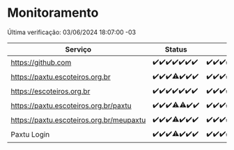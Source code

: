 # Monitoramento

Última verificação: 03/06/2024 18:07:00 -03

|Serviço|Status|Últimas 24h|
|---|---|---|
|https://github.com|<span title="2024-05-27: OK=24">✔️</span><span title="2024-05-28: OK=24">✔️</span><span title="2024-05-29: OK=24">✔️</span><span title="2024-05-30: OK=24">✔️</span><span title="2024-05-31: OK=24">✔️</span><span title="2024-06-01: OK=24">✔️</span><span title="2024-06-02: OK=22">✔️</span>|<span title="02/06/2024 19:05:00 -03 : 200">✔️</span><span title="02/06/2024 20:06:00 -03 : 200">✔️</span><span title="02/06/2024 21:33:00 -03 : 200">✔️</span><span title="02/06/2024 22:53:00 -03 : 200">✔️</span><span title="02/06/2024 23:25:00 -03 : 200">✔️</span><span title="03/06/2024 00:08:00 -03 : 200">✔️</span><span title="03/06/2024 01:11:00 -03 : 200">✔️</span><span title="03/06/2024 02:08:00 -03 : 200">✔️</span><span title="03/06/2024 03:10:00 -03 : 200">✔️</span><span title="03/06/2024 04:07:00 -03 : 200">✔️</span><span title="03/06/2024 05:10:00 -03 : 200">✔️</span><span title="03/06/2024 06:07:00 -03 : 200">✔️</span><span title="03/06/2024 07:09:00 -03 : 200">✔️</span><span title="03/06/2024 08:05:00 -03 : 200">✔️</span><span title="03/06/2024 09:13:00 -03 : 200">✔️</span><span title="03/06/2024 10:09:00 -03 : 200">✔️</span><span title="03/06/2024 11:07:00 -03 : 200">✔️</span><span title="03/06/2024 12:07:00 -03 : 200">✔️</span><span title="03/06/2024 13:09:00 -03 : 200">✔️</span><span title="03/06/2024 14:06:00 -03 : 200">✔️</span><span title="03/06/2024 15:09:00 -03 : 200">✔️</span><span title="03/06/2024 16:06:00 -03 : 200">✔️</span><span title="03/06/2024 17:07:00 -03 : 200">✔️</span><span title="03/06/2024 18:07:00 -03 : 200">✔️</span>|
|https://paxtu.escoteiros.org.br|<span title="2024-05-27: OK=24">✔️</span><span title="2024-05-28: OK=24">✔️</span><span title="2024-05-29: OK=24">✔️</span><span title="2024-05-30: OK=22, Falhas=2">⚠️</span><span title="2024-05-31: OK=24">✔️</span><span title="2024-06-01: OK=24">✔️</span><span title="2024-06-02: OK=22">✔️</span>|<span title="02/06/2024 19:05:00 -03 : 200">✔️</span><span title="02/06/2024 20:06:00 -03 : 200">✔️</span><span title="02/06/2024 21:33:00 -03 : 200">✔️</span><span title="02/06/2024 22:53:00 -03 : 200">✔️</span><span title="02/06/2024 23:25:00 -03 : 200">✔️</span><span title="03/06/2024 00:08:00 -03 : 200">✔️</span><span title="03/06/2024 01:11:00 -03 : 200">✔️</span><span title="03/06/2024 02:08:00 -03 : 200">✔️</span><span title="03/06/2024 03:10:00 -03 : 200">✔️</span><span title="03/06/2024 04:07:00 -03 : 200">✔️</span><span title="03/06/2024 05:10:00 -03 : 200">✔️</span><span title="03/06/2024 06:07:00 -03 : 200">✔️</span><span title="03/06/2024 07:09:00 -03 : 200">✔️</span><span title="03/06/2024 08:05:00 -03 : 200">✔️</span><span title="03/06/2024 09:13:00 -03 : 200">✔️</span><span title="03/06/2024 10:09:00 -03 : 200">✔️</span><span title="03/06/2024 11:07:00 -03 : 200">✔️</span><span title="03/06/2024 12:07:00 -03 : 200">✔️</span><span title="03/06/2024 13:09:00 -03 : 200">✔️</span><span title="03/06/2024 14:06:00 -03 : 200">✔️</span><span title="03/06/2024 15:09:00 -03 : 200">✔️</span><span title="03/06/2024 16:06:00 -03 : 200">✔️</span><span title="03/06/2024 17:07:00 -03 : 200">✔️</span><span title="03/06/2024 18:07:00 -03 : 200">✔️</span>|
|https://escoteiros.org.br|<span title="2024-05-27: OK=24">✔️</span><span title="2024-05-28: OK=24">✔️</span><span title="2024-05-29: OK=24">✔️</span><span title="2024-05-30: OK=24">✔️</span><span title="2024-05-31: OK=24">✔️</span><span title="2024-06-01: OK=24">✔️</span><span title="2024-06-02: OK=22">✔️</span>|<span title="02/06/2024 19:05:00 -03 : 200">✔️</span><span title="02/06/2024 20:06:00 -03 : 200">✔️</span><span title="02/06/2024 21:33:00 -03 : 200">✔️</span><span title="02/06/2024 22:53:00 -03 : 200">✔️</span><span title="02/06/2024 23:25:00 -03 : 200">✔️</span><span title="03/06/2024 00:08:00 -03 : 200">✔️</span><span title="03/06/2024 01:11:00 -03 : 200">✔️</span><span title="03/06/2024 02:08:00 -03 : 200">✔️</span><span title="03/06/2024 03:10:00 -03 : 200">✔️</span><span title="03/06/2024 04:07:00 -03 : 200">✔️</span><span title="03/06/2024 05:10:00 -03 : 200">✔️</span><span title="03/06/2024 06:07:00 -03 : 200">✔️</span><span title="03/06/2024 07:09:00 -03 : 200">✔️</span><span title="03/06/2024 08:05:00 -03 : 200">✔️</span><span title="03/06/2024 09:13:00 -03 : 200">✔️</span><span title="03/06/2024 10:09:00 -03 : 200">✔️</span><span title="03/06/2024 11:07:00 -03 : 200">✔️</span><span title="03/06/2024 12:07:00 -03 : 200">✔️</span><span title="03/06/2024 13:09:00 -03 : 200">✔️</span><span title="03/06/2024 14:06:00 -03 : 200">✔️</span><span title="03/06/2024 15:09:00 -03 : 200">✔️</span><span title="03/06/2024 16:06:00 -03 : 200">✔️</span><span title="03/06/2024 17:07:00 -03 : 200">✔️</span><span title="03/06/2024 18:07:00 -03 : 200">✔️</span>|
|https://paxtu.escoteiros.org.br/paxtu|<span title="2024-05-27: OK=24">✔️</span><span title="2024-05-28: OK=24">✔️</span><span title="2024-05-29: OK=24">✔️</span><span title="2024-05-30: OK=22, Falhas=2">⚠️</span><span title="2024-05-31: OK=23, Falhas=1">⚠️</span><span title="2024-06-01: OK=24">✔️</span><span title="2024-06-02: OK=22">✔️</span>|<span title="02/06/2024 19:05:00 -03 : 200">✔️</span><span title="02/06/2024 20:06:00 -03 : 200">✔️</span><span title="02/06/2024 21:33:00 -03 : 200">✔️</span><span title="02/06/2024 22:53:00 -03 : 200">✔️</span><span title="02/06/2024 23:25:00 -03 : 200">✔️</span><span title="03/06/2024 00:08:00 -03 : 200">✔️</span><span title="03/06/2024 01:11:00 -03 : 200">✔️</span><span title="03/06/2024 02:08:00 -03 : 200">✔️</span><span title="03/06/2024 03:10:00 -03 : 200">✔️</span><span title="03/06/2024 04:07:00 -03 : 200">✔️</span><span title="03/06/2024 05:10:00 -03 : 200">✔️</span><span title="03/06/2024 06:07:00 -03 : 200">✔️</span><span title="03/06/2024 07:09:00 -03 : 200">✔️</span><span title="03/06/2024 08:05:00 -03 : 200">✔️</span><span title="03/06/2024 09:13:00 -03 : 200">✔️</span><span title="03/06/2024 10:09:00 -03 : 200">✔️</span><span title="03/06/2024 11:07:00 -03 : 200">✔️</span><span title="03/06/2024 12:07:00 -03 : 200">✔️</span><span title="03/06/2024 13:09:00 -03 : 200">✔️</span><span title="03/06/2024 14:06:00 -03 : 200">✔️</span><span title="03/06/2024 15:09:00 -03 : 200">✔️</span><span title="03/06/2024 16:06:00 -03 : 200">✔️</span><span title="03/06/2024 17:07:00 -03 : 200">✔️</span><span title="03/06/2024 18:07:00 -03 : 200">✔️</span>|
|https://paxtu.escoteiros.org.br/meupaxtu|<span title="2024-05-27: OK=24">✔️</span><span title="2024-05-28: OK=24">✔️</span><span title="2024-05-29: OK=24">✔️</span><span title="2024-05-30: OK=22, Falhas=2">⚠️</span><span title="2024-05-31: OK=24">✔️</span><span title="2024-06-01: OK=24">✔️</span><span title="2024-06-02: OK=22">✔️</span>|<span title="02/06/2024 19:05:00 -03 : 200">✔️</span><span title="02/06/2024 20:06:00 -03 : 200">✔️</span><span title="02/06/2024 21:33:00 -03 : 200">✔️</span><span title="02/06/2024 22:53:00 -03 : 200">✔️</span><span title="02/06/2024 23:25:00 -03 : 200">✔️</span><span title="03/06/2024 00:08:00 -03 : 200">✔️</span><span title="03/06/2024 01:11:00 -03 : 200">✔️</span><span title="03/06/2024 02:08:00 -03 : 200">✔️</span><span title="03/06/2024 03:10:00 -03 : 200">✔️</span><span title="03/06/2024 04:07:00 -03 : 200">✔️</span><span title="03/06/2024 05:10:00 -03 : 200">✔️</span><span title="03/06/2024 06:07:00 -03 : 200">✔️</span><span title="03/06/2024 07:09:00 -03 : 200">✔️</span><span title="03/06/2024 08:05:00 -03 : 200">✔️</span><span title="03/06/2024 09:13:00 -03 : 200">✔️</span><span title="03/06/2024 10:09:00 -03 : 200">✔️</span><span title="03/06/2024 11:07:00 -03 : 200">✔️</span><span title="03/06/2024 12:07:00 -03 : 200">✔️</span><span title="03/06/2024 13:09:00 -03 : 200">✔️</span><span title="03/06/2024 14:06:00 -03 : 200">✔️</span><span title="03/06/2024 15:09:00 -03 : 200">✔️</span><span title="03/06/2024 16:06:00 -03 : 200">✔️</span><span title="03/06/2024 17:07:00 -03 : 200">✔️</span><span title="03/06/2024 18:07:00 -03 : 200">✔️</span>|
|Paxtu Login|<span title="2024-05-27: OK=24">✔️</span><span title="2024-05-28: OK=24">✔️</span><span title="2024-05-29: OK=24">✔️</span><span title="2024-05-30: OK=22, Falhas=2">⚠️</span><span title="2024-05-31: OK=24">✔️</span><span title="2024-06-01: OK=24">✔️</span><span title="2024-06-02: OK=22">✔️</span>|<span title="02/06/2024 19:05:00 -03 : 200">✔️</span><span title="02/06/2024 20:06:00 -03 : 200">✔️</span><span title="02/06/2024 21:33:00 -03 : 200">✔️</span><span title="02/06/2024 22:53:00 -03 : 200">✔️</span><span title="02/06/2024 23:25:00 -03 : 200">✔️</span><span title="03/06/2024 00:08:00 -03 : 200">✔️</span><span title="03/06/2024 01:11:00 -03 : 200">✔️</span><span title="03/06/2024 02:08:00 -03 : 200">✔️</span><span title="03/06/2024 03:10:00 -03 : 200">✔️</span><span title="03/06/2024 04:07:00 -03 : 200">✔️</span><span title="03/06/2024 05:10:00 -03 : 200">✔️</span><span title="03/06/2024 06:07:00 -03 : 200">✔️</span><span title="03/06/2024 07:09:00 -03 : 200">✔️</span><span title="03/06/2024 08:05:00 -03 : 200">✔️</span><span title="03/06/2024 09:13:00 -03 : 200">✔️</span><span title="03/06/2024 10:09:00 -03 : 200">✔️</span><span title="03/06/2024 11:07:00 -03 : 200">✔️</span><span title="03/06/2024 12:07:00 -03 : 200">✔️</span><span title="03/06/2024 13:09:00 -03 : 200">✔️</span><span title="03/06/2024 14:06:00 -03 : 200">✔️</span><span title="03/06/2024 15:09:00 -03 : 200">✔️</span><span title="03/06/2024 16:06:00 -03 : 200">✔️</span><span title="03/06/2024 17:07:00 -03 : 200">✔️</span><span title="03/06/2024 18:07:00 -03 : 200">✔️</span>|
